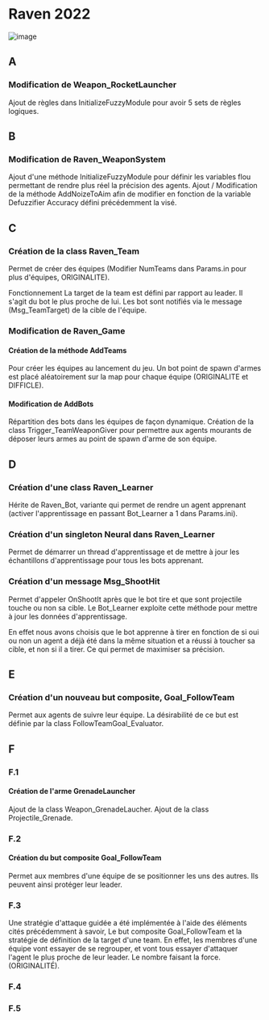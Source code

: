 # Raven 2022

![image](https://user-images.githubusercontent.com/41454550/208022004-ef6890ee-5cdc-42ec-9fc3-4fb06310f063.png)

## A

### Modification de Weapon_RocketLauncher
Ajout de règles dans InitializeFuzzyModule pour avoir 5 sets de règles logiques.

## B

### Modification de Raven_WeaponSystem

Ajout d'une méthode InitializeFuzzyModule pour définir les variables flou permettant de rendre plus réel la précision des agents.
Ajout / Modification de la méthode AddNoizeToAim afin de modifier en fonction de la variable Defuzzifier Accuracy défini précédemment la visé.

## C

### Création de la class Raven_Team 
Permet de créer des équipes (Modifier NumTeams dans Params.in pour plus d'équipes, ORIGINALITE).

Fonctionnement La target de la team est défini par rapport au leader. Il s'agit du bot le plus proche de lui. Les bot sont notifiés via le message (Msg_TeamTarget) de la cible de l'équipe.

### Modification de Raven_Game

#### Création de la méthode AddTeams 
Pour créer les équipes au lancement du jeu. Un bot point de spawn d'armes est placé aléatoirement sur la map pour chaque équipe (ORIGINALITE et DIFFICLE).

#### Modification de AddBots
Répartition des bots dans les équipes de façon dynamique.
Création de la class Trigger_TeamWeaponGiver pour permettre aux agents mourants de déposer leurs armes au point de spawn d'arme de son équipe.

## D

### Création d'une class Raven_Learner 
Hérite de Raven_Bot, variante qui permet de rendre un agent apprenant (activer l'apprentissage en passant Bot_Learner a 1 dans Params.ini).

### Création d'un singleton Neural dans Raven_Learner 
Permet de démarrer un thread d'apprentissage et de mettre à jour les échantillons d'apprentissage pour tous les bots apprenant.

### Création d'un message Msg_ShootHit
Permet d'appeler OnShootIt après que le bot tire et que sont projectile touche ou non sa cible. Le Bot_Learner exploite cette méthode pour mettre à jour les données d'apprentissage.

En effet nous avons choisis que le bot apprenne à tirer en fonction de si oui ou non un agent a déjà été dans la même situation et a réussi à toucher sa cible, et non si il a tirer. Ce qui permet de maximiser sa précision.

## E

### Création d'un nouveau but composite, Goal_FollowTeam
Permet aux agents de suivre leur équipe. La désirabilité de ce but est définie par la class FollowTeamGoal_Evaluator.

## F

### F.1 

#### Création de l'arme GrenadeLauncher

Ajout de la class Weapon_GrenadeLaucher.
Ajout de la class Projectile_Grenade.

### F.2 

#### Création du but composite Goal_FollowTeam
Permet aux membres d'une équipe de se positionner les uns des autres. Ils peuvent ainsi protéger leur leader.

### F.3
Une stratégie d'attaque guidée a été implémentée à l'aide des éléments cités précédemment à savoir, Le but composite Goal_FollowTeam et la stratégie de définition de la target d'une team.
En effet, les membres d'une équipe vont essayer de se regrouper, et vont tous essayer d'attaquer l'agent le plus proche de leur leader. Le nombre faisant la force. (ORIGINALITÉ).

### F.4
### F.5
